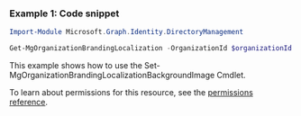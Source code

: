 ### Example 1: Code snippet

```powershellImport-Module Microsoft.Graph.Identity.DirectoryManagement

Get-MgOrganizationBrandingLocalization -OrganizationId $organizationId
```
This example shows how to use the Set-MgOrganizationBrandingLocalizationBackgroundImage Cmdlet.
To learn about permissions for this resource, see the [permissions reference](/graph/permissions-reference).

